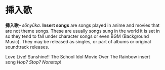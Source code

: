 # 挿入歌

**挿入歌**– _sōnyūka_. **Insert songs** are songs played in anime and movies that are not theme songs. These are usually songs sung in the world it is set in so they tend to fall under character songs or even BGM (Background Music). They may be released as singles, or part of albums or original soundtrack releases.

Love Live! Sunshine!! The School Idol Movie Over The Rainbow insert song _Hop? Stop? Nonstop!_
